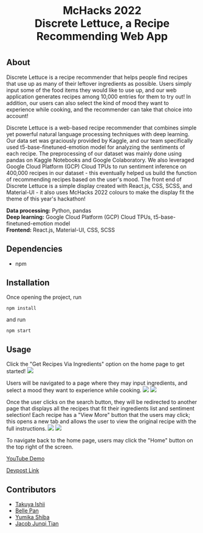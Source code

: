 <h1 align="center">McHacks 2022 <br/> Discrete Lettuce, a Recipe Recommending Web App </h1>
<h1 align="center"></h1>

## About
Discrete Lettuce is a recipe recommender that helps people find recipes that use up as many of their leftover ingredients as possible. Users simply input some of the food items they would like to use up, and our web application generates recipes among 10,000 entries for them to try out! In addition, our users can also select the kind of mood they want to experience while cooking, and the recommender can take that choice into account!

Discrete Lettuce is a web-based recipe recommender that combines simple yet powerful natural language processing techniques with deep learning. Our data set was graciously provided by Kaggle, and our team specifically used t5-base-finetuned-emotion model for analyzing the sentiments of each recipe. The preprocessing of our dataset was mainly done using pandas on Kaggle Notebooks and Google Colaboratory. We also leveraged Google Cloud Platform (GCP) Cloud TPUs to run sentiment inference on 400,000 recipes in our dataset - this eventually helped us build the function of recommending recipes based on the user's mood. The front end of Discrete Lettuce is a simple display created with React.js, CSS, SCSS, and Material-UI - it also uses McHacks 2022 colours to make the display fit the theme of this year's hackathon!

**Data processing:**  Python, pandas <br />
**Deep learning:**  Google Cloud Platform (GCP) Cloud TPUs, t5-base-finetuned-emotion model <br />
**Frontend:** React.js, Material-UI, CSS, SCSS

## Dependencies

- npm

## Installation

Once opening the project, run <br />
```
npm install
```
and run <br />
```
npm start
```

## Usage

Click the "Get Recipes Via Ingredients" option on the home page to get started! 
![](https://i.imgur.com/dVwxf1C.jpg)

Users will be navigated to a page where they may input ingredients, and select a mood they want to experience while cooking. 
![](https://i.imgur.com/PyJWhzX.jpg)
![](https://i.imgur.com/TIInclh.jpg)

Once the user clicks on the search button, they will be redirected to another page that displays all the recipes that fit their ingredients list and sentiment selection! Each recipe has a "View More" button that the users may click; this opens a new tab and allows the user to view the original recipe with the full instructions.
![](https://i.imgur.com/iFNRs4f.jpg)
![](https://i.imgur.com/E8oRnrR.jpg)

To navigate back to the home page, users may click the "Home" button on the top right of the screen. 


[YouTube Demo](https://www.youtube.com)

[Devpost Link](https://devpost.com/software/recipe-recommender-7p1n0f)

## Contributors
- [Takuya Ishii](https://github.com/owl0108)
- [Belle Pan](https://github.com/bpan4)
- [Yumika Shiba](https://github.com/OrangeFrog210)
- [Jacob Junqi Tian](https://github.com/jacobthebanana)
